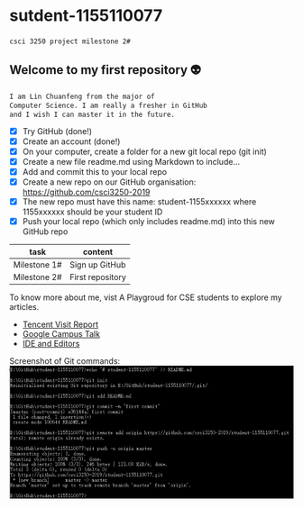 # sutdent-1155110077

`csci 3250 project milestone 2#`

## Welcome to my first repository :alien:

	I am Lin Chuanfeng from the major of
	Computer Science. I am really a fresher in GitHub 
	and I wish I can master it in the future. 

- [x] Try GitHub (done!)
- [x] Create an account (done!)
- [x] On your computer, create a folder for a new git local repo (git init)
- [x] Create a new file readme.md using Markdown to include...
- [x] Add and commit this to your local repo
- [x] Create a new repo on our GitHub organisation: https://github.com/csci3250-2019
- [x] The new repo must have this name: student-1155xxxxxx where 1155xxxxxx should be your student ID
- [x] Push your local repo (which only includes readme.md) into this new GitHub repo

task|content
-|-
Milestone 1#|Sign up GitHub
Milestone 2#|First repository


To know more about me, vist A Playgroud for CSE students to explore my articles.

- [Tencent Visit Report](http://course.cse.cuhk.edu.hk/~csci3250/tencent-visit-report-3/)
- [Google Campus Talk](http://course.cse.cuhk.edu.hk/~csci3250/google-campus-talk/)
- [IDE and Editors](http://course.cse.cuhk.edu.hk/~csci3250/ide-and-editors/)

Screenshot of Git commands:
![](screenshot.png)